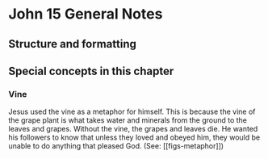 # John 15 General Notes
## Structure and formatting

## Special concepts in this chapter

### Vine

Jesus used the vine as a metaphor for himself. This is because the vine of the grape plant is what takes water and minerals from the ground to the leaves and grapes. Without the vine, the grapes and leaves die. He wanted his followers to know that unless they loved and obeyed him, they would be unable to do anything that pleased God. (See: [[figs-metaphor]])